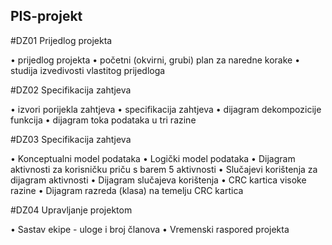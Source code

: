 ## PIS-projekt

#DZ01 Prijedlog projekta

• prijedlog projekta
• početni (okvirni, grubi) plan za naredne korake
• studija izvedivosti vlastitog prijedloga

#DZ02 Specifikacija zahtjeva

• izvori porijekla zahtjeva
• specifikacija zahtjeva
• dijagram dekompozicije funkcija
• dijagram toka podataka u tri razine

#DZ03 Specifikacija zahtjeva

• Konceptualni model podataka
• Logički model podataka
• Dijagram aktivnosti za korisničku priču s barem 5 aktivnosti
• Slučajevi korištenja za dijagram aktivnosti
• Dijagram slučajeva korištenja
• CRC kartica visoke razine
• Dijagram razreda (klasa) na temelju CRC kartica

#DZ04 Upravljanje projektom

• Sastav ekipe - uloge i broj članova
• Vremenski raspored projekta 

